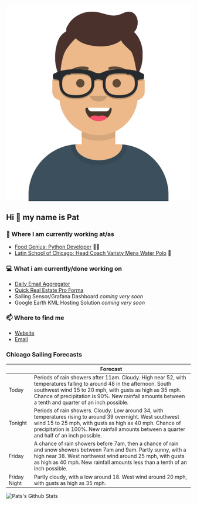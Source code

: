 [![Social banner for p-j-falconer](https://raw.githubusercontent.com/P-J-FALCONER/P-J-FALCONER/master/assets/avataaars.svg)](https://patfalconer.com/)
## Hi :wave: my name is Pat

### 💼 Where I am currently working at/as
- [Food Genius: Python Developer](https://getfoodgenius.com/) 🍔🐍
- [Latin School of Chicago: Head Coach Varisty Mens Water Polo](https://www.latinschool.org/) 🤽


### 💻 What i am currently/done working on
 - [Daily Email Aggregator](https://github.com/P-J-FALCONER/dott_daily_mail)
 - [Quick Real Estate Pro Forma](https://github.com/P-J-FALCONER/henry)
 - Sailing Sensor/Grafana Dashboard *coming very soon*
 - Google Earth KML Hosting Solution *coming very soon*

### 📫 Where to find me
 - [Website](https://patfalconer.com/)
 - [Email](mailto:patrick.j.falconer@gmail.com)


### Chicago Sailing Forecasts
|   | Forecast  |
|---|---|
| Today | Periods of rain showers after 11am. Cloudy. High near 52, with temperatures falling to around 48 in the afternoon. South southwest wind 15 to 20 mph, with gusts as high as 35 mph. Chance of precipitation is 90%. New rainfall amounts between a tenth and quarter of an inch possible. |
| Tonight | Periods of rain showers. Cloudy. Low around 34, with temperatures rising to around 39 overnight. West southwest wind 15 to 25 mph, with gusts as high as 40 mph. Chance of precipitation is 100%. New rainfall amounts between a quarter and half of an inch possible. |
| Friday | A chance of rain showers before 7am, then a chance of rain and snow showers between 7am and 9am. Partly sunny, with a high near 38. West northwest wind around 25 mph, with gusts as high as 40 mph. New rainfall amounts less than a tenth of an inch possible. |
| Friday Night | Partly cloudy, with a low around 18. West wind around 20 mph, with gusts as high as 35 mph. |

![Pats's Github Stats](https://github-readme-stats.vercel.app/api?username=p-j-falconer&show_icons=true&theme=radical)
